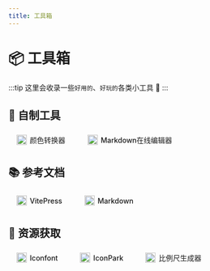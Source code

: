 ```yaml
---
title: 工具箱
---
```


# 📦  工具箱

:::tip
这里会收录一些`好用的`、`好玩的`各类小工具 🔩
:::

## 🔬 自制工具

<!-- ================= 按钮区 ================= -->
<!-- 想加按钮，就复制一行 <a> 然后改文字/链接/图标/颜色 -->

<div id="tool-wall">
 
  <a class="btn alt" href="/tools/颜色转换器">
    <img src="/自制工具/color.svg" class="ico"/>
    颜色转换器
  </a>

  <a class="btn alt" href="/tools/MD在线编辑器">
    <img src="/自制工具/markdown.svg" class="ico"/>
    Markdown在线编辑器
  </a>

  <!-- 继续复制添加即可 -->
</div>

## 📚 参考文档

<!-- ================= 按钮区 ================= -->
<!-- 想加按钮，就复制一行 <a> 然后改文字/链接/图标/颜色 -->

<div id="tool-wall">
 
  <a class="btn alt" href="https://vitepress.dev/guide/what-is-vitepress">
    <img src="/参考文档/vp.svg" class="ico"/>
    VitePress
  </a>

  <a class="btn alt" href="https://markdown.com.cn/basic-syntax/">
    <img src="/参考文档/markdown.svg" class="ico"/>
    Markdown
  </a>

  <!-- 继续复制添加即可 -->
</div>

## 📂 资源获取

<!-- ================= 按钮区 ================= -->
<!-- 想加按钮，就复制一行 <a> 然后改文字/链接/图标/颜色 -->

<div id="tool-wall">
 
  <a class="btn alt" href="https://www.iconfont.cn/">
    <img src="/资源获取/iconfont.svg" class="ico"/>
    Iconfont
  </a>

  <a class="btn alt" href="https://iconpark.oceanengine.com/home">
    <img src="/资源获取/iconpark.svg" class="ico"/>
    IconPark
  </a>

  <a class="btn alt" href="https://scale.twir.re/zh">
    <img src="/资源获取/比例尺.svg" class="ico"/>
    比例尺生成器
  </a>

  <!-- 继续复制添加即可 -->
</div>



<style>
/* =========== 仅本页生效的变量 =========== */
#tool-wall {
  /* 图标大小 */
  --ico-size: 20px;
  /* 按钮整体高度（药丸高度） */
  --btn-height: 36px;
  /* 按钮左右间距（横向） */
  --gap-x: 12px;
  /* 按钮上下间距（纵向） */
  --gap-y: 8px;
  /* 圆角：9999px=药丸；50%=正圆；8px=小圆角 */
  --btn-radius: 9999px;
  /* 按钮内文字大小 */
  --font-size: 14px;

  /* 布局：先左右排，排不下自动换行 */
  display: flex;
  flex-wrap: wrap;
  gap: var(--gap-y) var(--gap-x);
  width: 100%;              /* 占满正文栏 */
  max-width: var(--vp-layout-max-width); /* 与正文同宽 */
}

/* 按钮本体 */
.btn {
  display: inline-flex;
  align-items: center;
  gap: 6px;               /* 图标与文字之间的间距 */
  padding: 0 1rem;        /* 左右内边距，决定药丸“胖瘦” */
  height: var(--btn-height);
  border-radius: var(--btn-radius);
  font-size: var(--font-size);
  font-weight: 500;
  text-decoration: none;
  transition: background 0.2s ease;
}

/* 图标尺寸 */
.btn .ico {
  width: var(--ico-size);
  height: var(--ico-size);
  flex-shrink: 0;         /* 防止图标被文字挤压 */
}

/* ===== 颜色：复用官方变量，无需改动 ===== */
.btn.brand {
  color: var(--vp-button-brand-text);
  background: var(--vp-button-brand-bg);
  border: 1px solid var(--vp-button-brand-border);
}
.btn.brand:hover {
  background: var(--vp-button-brand-hover-bg);
  color: var(--vp-button-brand-hover-text);
}

.btn.alt {
  color: var(--vp-button-alt-text);
  background: var(--vp-button-alt-bg);
  border: 1px solid var(--vp-button-alt-border);
}
.btn.alt:hover {
  background: var(--vp-button-alt-hover-bg);
}
</style>